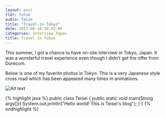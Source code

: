 ```yaml
---
layout: post
tldr: false
audio: false
title: "Travel-in-Tokyo"
date: 2013-06-18 18:43:00
categories: Interview Japan
title: Travel in Tokyo
---
```


This summer, I got a chance to have on-site interview in Tokyo, Japan. It was a wonderful travel experience even though I didn't get the offer from Dorecom.

Below is one of my faverite photos in Tokyo. This is a very Japanese style cross road which has been appeared many times in animations.

<img src="http://i1226.photobucket.com/albums/ee403/teiseidin/Facebook/Cover%20Photos/10253780_621924094561198_2796835470303661060_n_zpszwvpkvjk.jpg" alt="Alt text"> 







{% highlight java %}
public class Teisei {
    public static void main(String args[]){
        System.out.println("Hello world! This is Teisei's blog");
    }
}
{% endhighlight %}